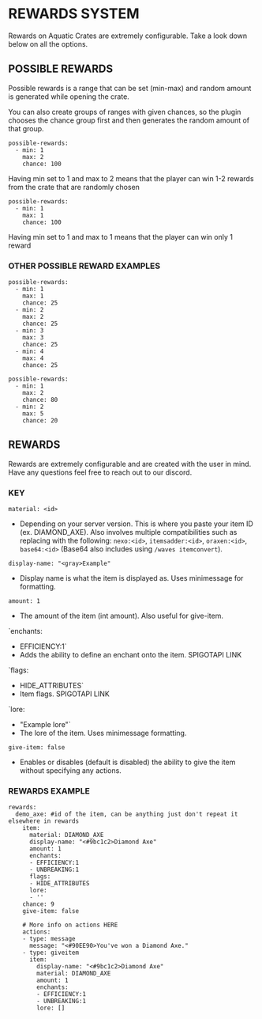 # REWARDS SYSTEM

Rewards on Aquatic Crates are extremely configurable. Take a look down below on all the options.


## POSSIBLE REWARDS

Possible rewards is a range that can be set (min-max) and random amount is generated while opening the crate.

You can also create groups of ranges with given chances, so the plugin chooses the chance group first and then generates the random amount of that group.

```
possible-rewards:
  - min: 1
    max: 2
    chance: 100
```

Having min set to 1 and max to 2 means that the player can win 1-2 rewards from the crate that are randomly chosen


```
possible-rewards:
  - min: 1
    max: 1
    chance: 100
```

Having min set to 1 and max to 1 means that the player can win only 1 reward

### OTHER POSSIBLE REWARD EXAMPLES

```
possible-rewards:
  - min: 1
    max: 1
    chance: 25
  - min: 2
    max: 2
    chance: 25
  - min: 3
    max: 3
    chance: 25
  - min: 4
    max: 4
    chance: 25
```

```
possible-rewards:  
  - min: 1
    max: 2
    chance: 80
  - min: 2
    max: 5
    chance: 20
```

## REWARDS

Rewards are extremely configurable and are created with the user in mind. Have any questions feel free to reach out to our discord.

### KEY

`material: <id>`
  - Depending on your server version. This is where you paste your item ID (ex. DIAMOND_AXE). Also involves multiple compatibilities such as replacing <id> with the following: `nexo:<id>`, `itemsadder:<id>`, `oraxen:<id>`, `base64:<id>` (Base64 also includes using `/waves itemconvert`). 

`display-name: "<gray>Example"`
  - Display name is what the item is displayed as. Uses minimessage for formatting.

`amount: 1`
  - The amount of the item (int amount). Also useful for give-item.

`enchants:
 - EFFICIENCY:1`
  - Adds the ability to define an enchant onto the item. SPIGOTAPI LINK

`flags:
 - HIDE_ATTRIBUTES`
  - Item flags. SPIGOTAPI LINK

`lore:
 - "<gray>Example lore"`
  - The lore of the item. Uses minimessage formatting.

`give-item: false`
  - Enables or disables (default is disabled) the ability to give the item without specifying any actions.

### REWARDS EXAMPLE

```
rewards:
  demo_axe: #id of the item, can be anything just don't repeat it elsewhere in rewards
    item:
      material: DIAMOND_AXE
      display-name: "<#9bc1c2>Diamond Axe"
      amount: 1
      enchants:
      - EFFICIENCY:1
      - UNBREAKING:1
      flags:
      - HIDE_ATTRIBUTES
      lore:
      - ''
    chance: 9
    give-item: false
    
    # More info on actions HERE
    actions:
    - type: message
      message: "<#90EE90>You've won a Diamond Axe."
    - type: giveitem
      item:
        display-name: "<#9bc1c2>Diamond Axe"
        material: DIAMOND_AXE
        amount: 1
        enchants:
        - EFFICIENCY:1
        - UNBREAKING:1
        lore: []
```